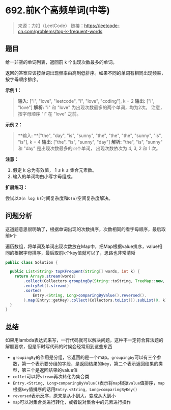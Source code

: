 # 692.前K个高频单词(中等)

> 来源：力扣（LeetCode）
> 链接：https://leetcode-cn.com/problems/top-k-frequent-words

## 题目

给一非空的单词列表，返回前 `k` 个出现次数最多的单词。

返回的答案应该按单词出现频率由高到低排序。如果不同的单词有相同出现频率，按字母顺序排序。

**示例 1：**

> **输入:** ["i", "love", "leetcode", "i", "love", "coding"], k = 2
> **输出:** ["i", "love"]
> **解析:** "i" 和 "love" 为出现次数最多的两个单词，均为2次。
>     注意，按字母顺序 "i" 在 "love" 之前。

**示例 2：**

> **输入: **["the", "day", "is", "sunny", "the", "the", "the", "sunny", "is", "is"], k = 4
> **输出:** ["the", "is", "sunny", "day"]
> **解析:** "the", "is", "sunny" 和 "day" 是出现次数最多的四个单词，
>     出现次数依次为 4, 3, 2 和 1 次。

**注意：**

1. 假定 k 总为有效值， 1 ≤ k ≤ 集合元素数。
2. 输入的单词均由小写字母组成。

**扩展练习：**

尝试以` O(n log k) `时间复杂度和` O(n) `空间复杂度解决。

## 问题分析

这道题意思很明确了，根据单词出现的次数排序，次数相同的看字母顺序，最后取前`k`个

遍历数组，将单词及单词出现次数放在Map中，把Map根据value排序，value相同的根据字母排序，最后取前k个key值就可以了，思路也非常清晰

```java
public class Solution {

  public List<String> topKFrequent(String[] words, int k) {
    return Arrays.stream(words)
        .collect(Collectors.groupingBy(String::toString, TreeMap::new, Collectors.counting()))
        .entrySet().stream()
        .sorted(
            Entry.<String, Long>comparingByValue().reversed().
        ).map(Entry::getKey).collect(Collectors.toList()).subList(0, k);
  }
}
```

## 总结

如果用lambda表达式来写，一行代码就可以解决问题，这种不一定符合算法题的解题要求，但是平时写代码的时候会经常用到这些东西

- `groupingBy`的作用是分组，它返回的是一个map。`groupingby`可以有三个参数，第一个表示要分组的字段，是返回结果的key，第二个表示返回结果的类型，第三个是返回结果的value值
- `collet`可以将`stream`再次转化为集合类
- `Entry.<String, Long>comparingByValue()`表示将`map`根据`value`值排序，`map`根据`key`值排序的话用`Entry.<String, Long>comparingByKey()`
- `reversed`表示反序，原来是从小到大，变成从大到小
- `map`可以对集合类进行转化，或者说对集合中的元素进行操作

